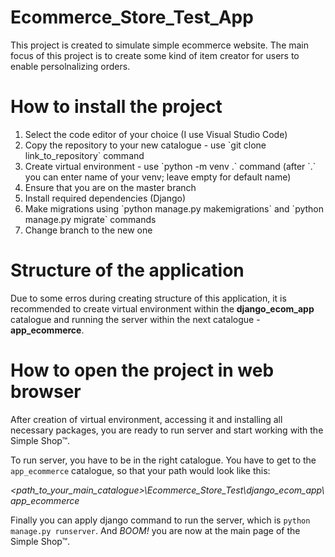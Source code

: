 # Ecommerce_Store_Test_App
This project is created to simulate simple ecommerce website. The main focus of this project is to create some kind of item creator for users to enable persolnalizing orders.

<h1>How to install the project</h1>
<ol type="1">
    <li>Select the code editor of your choice (I use Visual Studio Code)</li>
    <li>Copy the repository to your new catalogue - use `git clone link_to_repository` command</li>
    <li>Create virtual environment - use `python -m venv .` command (after `.` you can enter name of your venv; leave empty for default name)</li>
    <li>Ensure that you are on the master branch</li>
    <li>Install required dependencies (Django)</li>
    <li>Make migrations using `python manage.py makemigrations` and `python manage.py migrate` commands</li>
    <li>Change branch to the new one</li>
</ol>

<h1>Structure of the application</h1>

Due to some erros during creating structure of this application, it is recommended to create virtual environment within the <strong>django_ecom_app</strong> catalogue and running the server within the next catalogue - <strong>app_ecommerce</strong>.

<h1>How to open the project in web browser</h1>

After creation of virtual environment, accessing it and installing all necessary packages, you are ready to run server and start working with the Simple Shop™.

To run server, you have to be in the right catalogue. You have to get to the `app_ecommerce` catalogue, so that your path would look like this:

*\<path_to_your_main_catalogue>\Ecommerce_Store_Test\django_ecom_app\app_ecommerce*

Finally you can apply django command to run the server, which is `python manage.py runserver`. And *BOOM!* you are now at the main page of the Simple Shop™.
